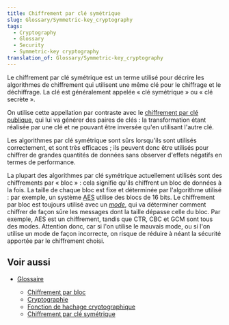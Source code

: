 ```yaml
---
title: Chiffrement par clé symétrique
slug: Glossary/Symmetric-key_cryptography
tags:
  - Cryptography
  - Glossary
  - Security
  - Symmetric-key cryptography
translation_of: Glossary/Symmetric-key_cryptography
---
```

Le chiffrement par clé symétrique est un terme utilisé pour décrire les algorithmes de chiffrement qui utilisent une même clé pour le chiffrage et le déchiffrage. La clé est généralement appelée « clé symétrique » ou « clé secrète ».

On utilise cette appellation par contraste avec le [chiffrement par clé publique](/fr/docs/Glossary/Public-key_cryptography), qui lui va générer des paires de clés : la transformation étant réalisée par une clé et ne pouvant être inversée qu'en utilisant l'autre clé.

Les algorithmes par clé symétrique sont sûrs lorsqu'ils sont utilisés correctement, et sont très efficaces ; ils peuvent donc être utilisés pour chiffrer de grandes quantités de données sans observer d'effets négatifs en termes de performance.

La plupart des algorithmes par clé symétrique actuellement utilisés sont des chiffrements par « bloc » : cela signifie qu'ils chiffrent un bloc de données à la fois. La taille de chaque bloc est fixe et déterminée par l'algorithme utilisé : par exemple, un système [AES](/fr/docs/Glossary/AES) utilise des blocs de 16 bits. Le chiffrement par bloc est toujours utilisé avec un _[mode](/fr/docs/Glossary/Block_cipher_mode_of_operation)_, qui va déterminer comment chiffrer de façon sûre les messages dont la taille dépasse celle du bloc. Par exemple, AES est un chiffrement, tandis que CTR, CBC et GCM sont tous des modes. Attention donc, car si l'on utilise le mauvais mode, ou si l'on utilise un mode de façon incorrecte, on risque de réduire à néant la sécurité apportée par le chiffrement choisi.

## Voir aussi

- [Glossaire](/fr/docs/Glossary)

  - [Chiffrement par bloc](/fr/docs/Glossary/Block_cipher_mode_of_operation)
  - [Cryptographie](/fr/docs/Glossary/Cryptography)
  - [Fonction de hachage cryptographique](/fr/docs/Glossary/Cryptographic_hash_function)
  - [Chiffrement par clé symétrique](/fr/docs/Glossary/Symmetric-key_cryptography)
